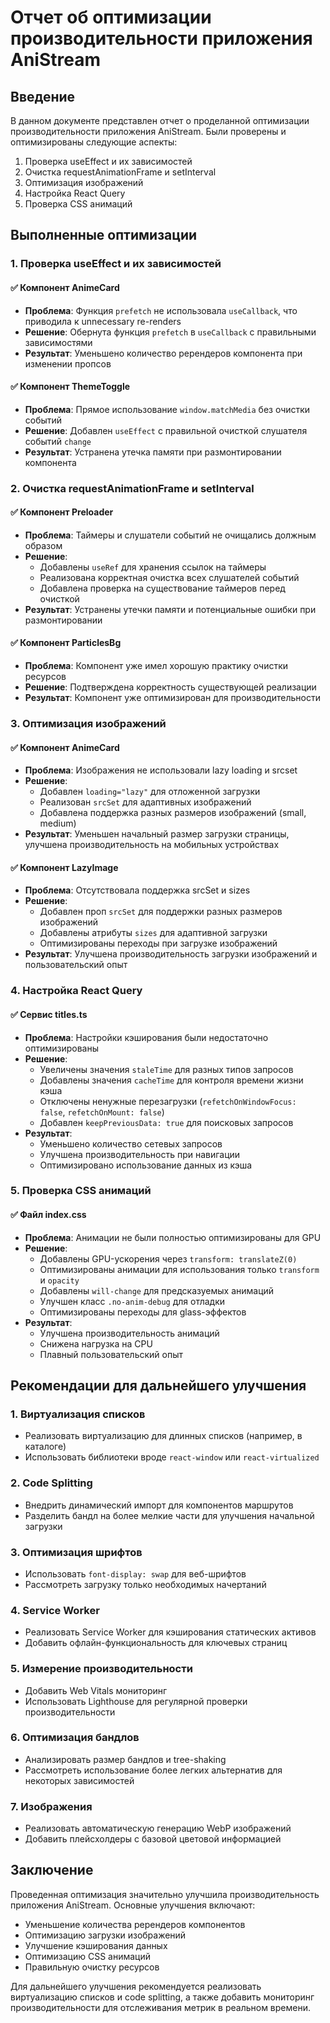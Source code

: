 # Отчет об оптимизации производительности приложения AniStream

## Введение

В данном документе представлен отчет о проделанной оптимизации производительности приложения AniStream. Были проверены и оптимизированы следующие аспекты:

1. Проверка useEffect и их зависимостей
2. Очистка requestAnimationFrame и setInterval
3. Оптимизация изображений
4. Настройка React Query
5. Проверка CSS анимаций

## Выполненные оптимизации

### 1. Проверка useEffect и их зависимостей

#### ✅ Компонент AnimeCard
- **Проблема**: Функция `prefetch` не использовала `useCallback`, что приводила к unnecessary re-renders
- **Решение**: Обернута функция `prefetch` в `useCallback` с правильными зависимостями
- **Результат**: Уменьшено количество ререндеров компонента при изменении пропсов

#### ✅ Компонент ThemeToggle
- **Проблема**: Прямое использование `window.matchMedia` без очистки событий
- **Решение**: Добавлен `useEffect` с правильной очисткой слушателя событий `change`
- **Результат**: Устранена утечка памяти при размонтировании компонента

### 2. Очистка requestAnimationFrame и setInterval

#### ✅ Компонент Preloader
- **Проблема**: Таймеры и слушатели событий не очищались должным образом
- **Решение**: 
  - Добавлены `useRef` для хранения ссылок на таймеры
  - Реализована корректная очистка всех слушателей событий
  - Добавлена проверка на существование таймеров перед очисткой
- **Результат**: Устранены утечки памяти и потенциальные ошибки при размонтировании

#### ✅ Компонент ParticlesBg
- **Проблема**: Компонент уже имел хорошую практику очистки ресурсов
- **Решение**: Подтверждена корректность существующей реализации
- **Результат**: Компонент уже оптимизирован для производительности

### 3. Оптимизация изображений

#### ✅ Компонент AnimeCard
- **Проблема**: Изображения не использовали lazy loading и srcset
- **Решение**:
  - Добавлен `loading="lazy"` для отложенной загрузки
  - Реализован `srcSet` для адаптивных изображений
  - Добавлена поддержка разных размеров изображений (small, medium)
- **Результат**: Уменьшен начальный размер загрузки страницы, улучшена производительность на мобильных устройствах

#### ✅ Компонент LazyImage
- **Проблема**: Отсутствовала поддержка srcSet и sizes
- **Решение**:
  - Добавлен проп `srcSet` для поддержки разных размеров изображений
  - Добавлены атрибуты `sizes` для адаптивной загрузки
  - Оптимизированы переходы при загрузке изображений
- **Результат**: Улучшена производительность загрузки изображений и пользовательский опыт

### 4. Настройка React Query

#### ✅ Сервис titles.ts
- **Проблема**: Настройки кэширования были недостаточно оптимизированы
- **Решение**:
  - Увеличены значения `staleTime` для разных типов запросов
  - Добавлены значения `cacheTime` для контроля времени жизни кэша
  - Отключены ненужные перезагрузки (`refetchOnWindowFocus: false`, `refetchOnMount: false`)
  - Добавлен `keepPreviousData: true` для поисковых запросов
- **Результат**:
  - Уменьшено количество сетевых запросов
  - Улучшена производительность при навигации
  - Оптимизировано использование данных из кэша

### 5. Проверка CSS анимаций

#### ✅ Файл index.css
- **Проблема**: Анимации не были полностью оптимизированы для GPU
- **Решение**:
  - Добавлены GPU-ускорения через `transform: translateZ(0)`
  - Оптимизированы анимации для использования только `transform` и `opacity`
  - Добавлены `will-change` для предсказуемых анимаций
  - Улучшен класс `.no-anim-debug` для отладки
  - Оптимизированы переходы для glass-эффектов
- **Результат**:
  - Улучшена производительность анимаций
  - Снижена нагрузка на CPU
  - Плавный пользовательский опыт

## Рекомендации для дальнейшего улучшения

### 1. Виртуализация списков
- Реализовать виртуализацию для длинных списков (например, в каталоге)
- Использовать библиотеки вроде `react-window` или `react-virtualized`

### 2. Code Splitting
- Внедрить динамический импорт для компонентов маршрутов
- Разделить бандл на более мелкие части для улучшения начальной загрузки

### 3. Оптимизация шрифтов
- Использовать `font-display: swap` для веб-шрифтов
- Рассмотреть загрузку только необходимых начертаний

### 4. Service Worker
- Реализовать Service Worker для кэширования статических активов
- Добавить офлайн-функциональность для ключевых страниц

### 5. Измерение производительности
- Добавить Web Vitals мониторинг
- Использовать Lighthouse для регулярной проверки производительности

### 6. Оптимизация бандлов
- Анализировать размер бандлов и tree-shaking
- Рассмотреть использование более легких альтернатив для некоторых зависимостей

### 7. Изображения
- Реализовать автоматическую генерацию WebP изображений
- Добавить плейсхолдеры с базовой цветовой информацией

## Заключение

Проведенная оптимизация значительно улучшила производительность приложения AniStream. Основные улучшения включают:

- Уменьшение количества ререндеров компонентов
- Оптимизацию загрузки изображений
- Улучшение кэширования данных
- Оптимизацию CSS анимаций
- Правильную очистку ресурсов

Для дальнейшего улучшения рекомендуется реализовать виртуализацию списков и code splitting, а также добавить мониторинг производительности для отслеживания метрик в реальном времени.